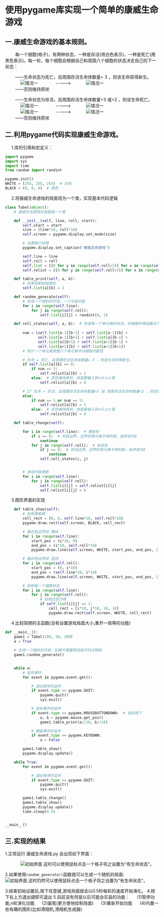 # 使用pygame库实现一个简单的康威生命游戏

## 一.康威生命游戏的基本规则。

$\quad\quad$每一个细胞(格子)，有两种状态，一种是存活(用白色表示)，一种是死亡(用黑色表示)。每一轮，每个细胞会根据自己和周围八个细胞的状态决定自己的下一状态：<br>

$\quad\quad$——生命状态为死亡，且周围存活生命体数量= 3 ，则该生命获得新生。<br>
$\quad\quad\quad$![情况一](..\康威生命游戏\1.png) $\quad\quad\quad$ ----->$\quad\quad\quad$![情况一](..\康威生命游戏\3.png)<br>
$\quad\quad$——否则维持原状<br>

$\quad\quad$——生命状态为存活，且周围存活生命体数量>3 或<2 ，则该生命死亡。<br>
$\quad\quad\quad$![情况一](..\康威生命游戏\2.png) $\quad\quad\quad$ ----->$\quad\quad\quad$![情况一](..\康威生命游戏\4.png)<br>
$\quad\quad\quad$![情况一](..\康威生命游戏\5.png) $\quad\quad\quad$ ----->$\quad\quad\quad$![情况一](..\康威生命游戏\6.png)<br>
$\quad\quad$——否则维持原状<br>

## 二.利用pygame代码实现康威生命游戏。<br>

$\quad$ 1.库的引用和宏定义：
```python
import pygame
import sys
import time
from random import randint

pygame.init()
WHITE = (255, 255, 255)  # 白色
BLACK = (0, 0, 0)  # 黑色
```

$\quad$ 2.将康威生命游戏的局面视为一个类，实现基本代码逻辑
```python
class Tabel(object):
    # 康威生命游戏的局面是一个类

    def __init__(self, line, roll, start):
        self.start = start
        size = (line*10, roll*10)
        self.screen = pygame.display.set_mode(size)

        # 设置窗口标题
        pygame.display.set_caption("康威生命游戏")

        self.line = line
        self.roll = roll
        self.list = [[0 for y in range(self.roll+2)] for x in range(self.line+2)]
        self.relist = [[0 for y in range(self.roll+2)] for x in range(self.line+2)]

    def table_print(self, a, b):
        # 玩家绘制初始图形
        self.list[a][b] = 1

    def random_generate(self):
        # 生成一个随机的开局，一个可选功能
        for i in range(self.line):
            for j in range(self.roll):
                self.list[i][j] = randint(0, 1)

    def cell_states(self, a, b):  # 检查每一个单元格的状态，并根据环境运算出下个状态，并储存在relist列表中
        
        num = (self.list[a-1][b-1] + self.list[a-1][b] +
               self.list[a-1][b+1] + self.list[a][b-1] +
               self.list[a][b+1] + self.list[a+1][b-1] +
               self.list[a+1][b] + self.list[a+1][b+1])
        # 统计一个单元格周围八个单元格中活细胞的数目

        # 生命 = 死亡，且周围存活生命体数量= 3 ，则该生命获得新生。
        if self.list[a][b] == 0:
            if num == 3:
                self.relist[a][b] = 1
            else:  # 否则维持原状，但是要输入到relist里
                self.relist[a][b] = 0

        # If 生命 = 存活，且周围存活生命体数量>3 或 周围存活生命体数量<2 ，则该生命死亡。
        else:
            if num == 3 or num == 2:
                self.relist[a][b] = 1
            else:  # 否则维持原状，但是要输入到relist里
                self.relist[a][b] = 0

    def table_change(self):

        for i in range(self.line):  # 横坐标
            if i == 0:  # 检验边界，边界的单元格不用判断，始终视为0
                continue
            for j in range(self.roll):  # 纵坐标
                if j == 0:  # 检验边界，边界的单元格不用判断，始终视为0
                    continue
                self.cell_states(i, j)


        # 游戏内容更新
        for i in range(self.line):
            for j in range(self.roll):
                self.list[i][j] = self.relist[i][j]
                self.relist[i][j] = 0
```

$\quad$ 3.图形界面的实现
```python
    def table_show(self):
        # 绘制黑框框
        cell_rect = [0, 0, self.line*10, self.roll*10]
        pygame.draw.rect(self.screen, BLACK, cell_rect)

        # 画白色边界线 横线
        for i in range(self.line):
            start_pos = (i*10, 0)
            end_pos = (i*10, self.roll*10)
            pygame.draw.line(self.screen, WHITE, start_pos, end_pos, 1)

        # 画白色边界线 竖线
        for i in range(self.roll):
            start_pos = (0, i*10)
            end_pos = (self.line*10, i*10)
            pygame.draw.line(self.screen, WHITE, start_pos, end_pos, 1)

        # 绘制每一个细胞状态
        for i in range(self.line):
            for j in range(self.roll):
                # 绘制白色方格
                if self.list[i][j] == 1:
                    cell_rect = [i*10, j*10, 10, 10]
                    pygame.draw.rect(self.screen, WHITE, cell_rect)
```

$\quad$ 4.比较简陋的主函数(没有设置游戏局面大小,重开一局等的功能)
```python
def __main__():
    game1 = Tabel(100, 50, 200)
    a = True
    
    # 生成一个随机的开局，如果不需要把这段代码注释掉
    game1.random_generate()
    

    while a:
        # 监听事件
        for event in pygame.event.get():

            # 退出程序的监听
            if event.type == pygame.QUIT:
                pygame.quit()
                sys.exit()

            # 鼠标事件的监听
            if event.type == pygame.MOUSEBUTTONDOWN:  # 鼠标按下
                a, b = pygame.mouse.get_pos()
                game1.table_print(a//10, b//10)

            # 键盘事件的监听
            if event.type == pygame.KEYDOWN:
                a = False

        game1.table_show()
        pygame.display.update()

    while True:
        for event in pygame.event.get():

            # 退出程序的监听
            if event.type == pygame.QUIT:
                pygame.quit()
                sys.exit()

        game1.table_change()
        game1.table_show()
        pygame.display.update()
        time.sleep(0.5)


__main__()
```

## 三.实现的结果<br>

1.正常运行 康威生命游戏.py 会出现如下界面：

$\quad\quad\quad$![初始界面](..\康威生命游戏\7.png) 
这时可以使用鼠标点击一个格子将之设置为"有生命状态"。

2.如果使用`random_generate()`函数就可以生成一个随机的局面:
$\quad\quad\quad$![初始界面](..\康威生命游戏\8.png) 
这时仍然可以使用鼠标点击一个格子将之设置为"有生命状态"。

3.结束初始设置后,按下任意键,游戏局面就会以0.5秒每轮的速度开始演化。
4.按下右上方退出键即可退出
5.目前没有但是以后可能会实装的功能：
$\quad$ (1)暂停功能,n轮演化功能
$\quad$ (2)画笔(更方便地绘制局面)
$\quad$ (3)重新开始功能
$\quad$ (4)内置一些有趣的图形(比如滑翔机,滑翔机生成器)


